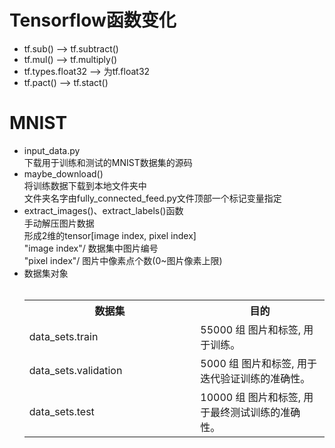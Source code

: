 # Tensorflow函数变化
  * tf.sub() --> tf.subtract()
  * tf.mul() --> tf.multiply()
  * tf.types.float32 --> 为tf.float32
  * tf.pact() --> tf.stact()

# MNIST
  * input\_data.py  
       下载用于训练和测试的MNIST数据集的源码  
  * maybe\_download()  
       将训练数据下载到本地文件夹中  
       文件夹名字由fully\_connected_feed.py文件顶部一个标记变量指定
  * extract\_images()、extract\_labels()函数  
       手动解压图片数据  
       形成2维的tensor[image index, pixel index]  
       "image index"/  数据集中图片编号  
       "pixel index"/    图片中像素点个数(0~图片像素上限)
  * 数据集对象  
        <div align="center"> <table>
 <tr><th width="500"><b>数据集</b></th><th width="500"><b>目的</b></th></tr>
 <tr><td>data_sets.train</td><td>55000 组 图片和标签, 用于训练。</td></tr>
 <tr><td>data_sets.validation</td><td>5000 组 图片和标签, 用于迭代验证训练的准确性。</td></tr>
 <tr><td>data_sets.test</td><td>10000 组 图片和标签, 用于最终测试训练的准确性。</td></tr>
                             </table></div><br>
